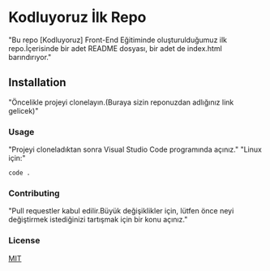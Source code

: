 # Kodluyoruz İlk Repo
"Bu repo [Kodluyoruz] Front-End Eğitiminde oluşturulduğumuz ilk repo.İçerisinde bir adet README dosyası, bir adet de index.html barındırıyor."

## Installation
"Öncelikle projeyi clonelayın.(Buraya sizin reponuzdan adlığınız link gelicek)"
[](https://github.com/Orhan-34/kodluyoruzilkrepo.git)

### Usage
"Projeyi cloneladıktan sonra Visual Studio Code programında açınız."
"Linux için:"

``` cd kodluyoruzilkrepo
code .
```

### Contributing
"Pull requestler kabul edilir.Büyük değişiklikler için, lütfen önce neyi değiştirmek istediğinizi tartışmak için bir konu açınız."

### License
[MIT](#)

